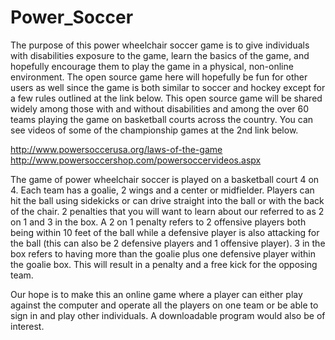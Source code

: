 # Power_Soccer
The purpose of this power wheelchair soccer game is to give individuals with disabilities exposure to the game, learn the basics of the game, and hopefully encourage them to play the game in a physical, non-online environment. The open source game here will hopefully be fun for other users as well since the game is both similar to soccer and hockey except for a few rules outlined at the link below. This open source game will be shared widely among those with and without disabilities and among the over 60 teams playing the game on basketball courts across the country. You can see videos of some of the championship games at the 2nd link below.

http://www.powersoccerusa.org/laws-of-the-game
http://www.powersoccershop.com/powersoccervideos.aspx

The game of power wheelchair soccer is played on a basketball court 4 on 4. Each team has a goalie, 2 wings and a center or midfielder. Players can hit the ball using sidekicks or can drive straight into the ball or with the back of the chair. 2 penalties that you will want to learn about our referred to as 2 on 1 and 3 in the box. A 2 on 1 penalty refers to 2 offensive players both being within 10 feet of the ball while a defensive player is also attacking for the ball (this can also be 2 defensive players and 1 offensive player).  3 in the box refers to having more than the goalie plus one defensive player within the goalie box. This will result in a penalty and a free kick for the opposing team.
 
Our hope is to make this an online game where a player can either play against the computer and operate all the players on one team or be able to sign in and play other individuals. A downloadable program would also be of interest.
